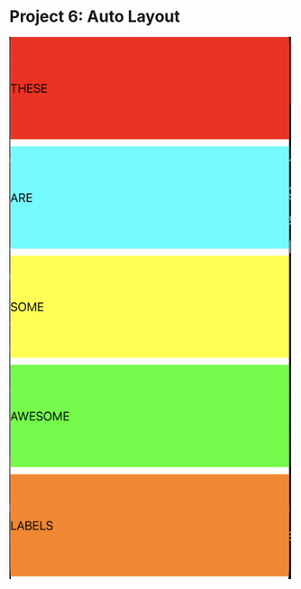 # Project 6: Auto Layout
<img src="https://github.com/ajandaur/100DaysOfSwift/blob/57b3aeacdb12269218008478fd6c74b61ce07e91/Project6a/demo.png" width="500">
